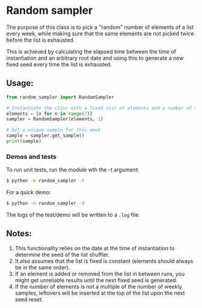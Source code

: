 # Random sampler
The purpose of this class is to pick a "random" number of elements of a list every week, while making sure that the same elements are not picked twice before the list is exhausted.

This is achieved by calculating the elapsed time between the time of instantiation and an arbitrary root date and using this to generate a new fixed seed every time the list is exhausted.

## Usage:

```Python
from random_sampler import RandomSampler

# Instantiate the class with a fixed list of elements and a number of samples per week.
elements = [n for n in range(7)]
sampler = RandomSampler(elements, 2)

# Get a unique sample for this week
sample = sampler.get_sample()
print(sample)
```

### Demos and tests

To run unit tests, run the module wth the -t argument:
```Bash
$ python -m random_sampler -t
```

For a quick demo:
```Bash
$ python -m random_sampler -d
```

The logs of the test/demo will be written to a `.log` file.

## Notes:

1. This functionality relies on the date at the time of instantiation to determine the seed of the list shuffler.
2. It also assumes that the list is fixed is constant (elements should always be in the same order).
3. If an element is added or removed from the list in between runs, you might get unreliable results until the next fixed seed is generated.
4. If the number of elements is not a multiple of the number of weekly samples, leftovers will be inserted at the top of the list upon the next seed reset.